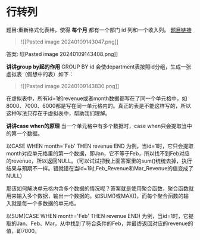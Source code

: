 # 行转列
题目:重新格式化表格，使得 **每个月** 都有一个部门 id 列和一个收入列。
[题目链接](https://leetcode.cn/problems/reformat-department-table/description/)

>![[Pasted image 20240109143047.png]]

答案:
![[Pasted image 20240109143408.png]]


**讲讲group by起的作用**
GROUP BY id 会使department表按照id分组，生成一张虚拟表（假想中的表）如下：
>![[Pasted image 20240109143830.png]]


在虚拟表中，所有id=1的revenue或者month数据都写在了同一个单元格中，如8000、7000、6000都是写在同一单元格内的。真正的表是不能这样写的，所以这种写法只存在于虚拟表中，帮助我们理解。

**讲讲case when的原理**
当一个单元格中有多个数据时，case when只会提取当中的第一个数据。

以CASE WHEN month='Feb' THEN revenue END 为例，当id=1时，它只会提取month对应单元格里的第一个数据，即Jan，它不等于Feb，所以找不到Feb对应的revenue，所以返回NULL。（可以试试把我上面答案里的sum()统统去掉，执行结果与预期不一样。错就错在当id=1时,Feb_Revenue和Mar_Revenue的值变成了NULL）

那该如何解决单元格内含多个数据的情况呢？答案就是使用聚合函数，聚合函数就用来输入多个数据，输出一个数据的。如SUM()或MAX()，而每个聚合函数的输入就是每一个多数据的单元格。

以SUM(CASE WHEN month='Feb' THEN revenue END) 为例，当id=1时，它提取的Jan、Feb、Mar，从中找到了符合条件的Feb，并最终返回对应的revenue的值，即7000。


